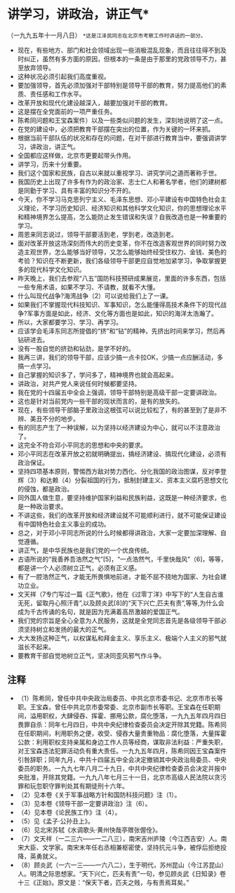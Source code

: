 # 讲学习，讲政治，讲正气*（一九九五年十一月八日）
`*这是江泽民同志在北京市考察工作时讲话的一部分。`- 现在，有些地方、部门和社会领域出现一些消极混乱现象，而且往往得不到及时纠正，虽然有多方面的原因，但根本的一条是由于那里的党政领导不力，甚至放弃领导。- 这种状况必须引起我们高度重视。- 要加强领导，首先必须加强对干部特别是领导干部的教育，努力提高他们的素质、责任感和工作水平。- 改革开放和现代化建设越深入，越要加强对干部的教育。- 这是摆在全党面前的一项严重任务。- 陈希同问题和王宝森案件）以及一些类似问题的发生，深刻地说明了这一点。- 在党的建设中，必须把教育干部摆在突出的位置，作为关键的一环来抓。- 根据当前干部队伍的状况和存在的问题，在对干部进行教育当中，要强调讲学习，讲政治，讲正气。- 全国都应这样做，北京市更要起带头作用。- 讲学习，历来十分重要。- 我们这个国家和民族，自古以来就以重视学习、讲究学问之道而著称于世。- 我国历史上出现了许多有作为的政治家、志士仁人和著名学者，他们的建树都是同勤于学习、具有丰富的知识分不开的。- 今天，你不学习马克思列宁主义、毛泽东思想、邓小平建设有中国特色社会主义理论，不学习历史知识、经济知识和其他科学文化知识，你的思想理论水平和精神境界怎么提高，怎么能防止发生错误和失误？自我改造也是一种重要的学习。- 周恩来同志说过，领导干部要活到老，学到老，改造到老。- 面对改革开放这场深刻而伟大的历史变革，你不在改造客观世界的同时努力改造主观世界，怎么能够当好领导，又怎么能够始终经受住权力、金钱、美色的考验？知识在不断更新，我们各级领导干部更应自觉地加紧学习，争取掌握更多的现代科学文化知识。- 昨天晚上，我们去参观“八五”国防科技预研成果展览，里面的许多东西，包括一些专用术语，如果不学习、不请教，就看不大懂。- 什么叫现代战争?海湾战争（2）可以说给我们上了一课。- 如果我们不掌握现代科技知识、军事知识，怎么能懂得高技术条件下的现代战争?军事方面是如此，经济、文化等方面也是如此，知识的海洋太浩瀚了。- 所以，大家都要学习、学习、再学习。- 应该学会毛泽东同志所提倡的“挤”和“钻”的精神，先挤出时间来学习，然后再钻研进去。- 没有一股自觉的挤劲和钻劲，是学不好的。- 我再三讲，我们的领导干部，应该少搞一点卡拉OK，少搞一点应酬活动，多搞一点学习。- 自己掌握的知识多了，学问多了，精神境界也就会高起来。- 讲政治，对共产党人来说任何时候都要坚持。- 我在党的十四届五中全会上强调，领导干部特别是高级干部一定要讲政治。- 这也是针对当前党内一些干部的现状而言的，是有的放矢的。- 现在，有些领导干部脑子里政治这根弦可以说比较松了，有的甚至到了是非不辨、美丑不分的地步。- 有的同志产生了一种误解，以为坚持以经济建设为中心，就可以不注意政治了。- 这完全不符合邓小平同志的思想和中央的要求。- 邓小平同志在改革开放之初就明确提出，搞经济建设、搞现代化建设，必须有政治保证。- 坚持四项基本原则，警惕西方敌对势力西化、分化我国的政治图谋，反对李登辉（3）和达赖（4）分裂祖国的行为，抵制封建主义、资本主义腐朽思想文化的侵蚀，都是政治。- 同外国人做生意，要坚持维护国家利益和民族利益，这既是一种经济要求，也是一种政治要求。- 不讲这些，我们的改革开放和经济建设就不可能顺利进行，就不可能保证建设有中国特色社会主义事业的成功。- 总之，对于邓小平同志所说的什么时候都得讲政治，大家一定要加深理解、自觉遵循。- 讲正气，是中华民族也是我们党的一个优良传统。- 古语所说的“我善养吾浩然之气”[5]，“一点浩然气，千里快哉风”（6]，等等，都是讲一个人必须树立正气，必须有正义感。- 有了一腔浩然正气，才能无所畏惧地前进，才能不屈不挠地为国家、为社会建功立业。- 文天祥（7专门写过一篇《正气歌》，他在《过零丁洋》中写下的“人生自古谁无死，留取丹心照汗青”,以及顾炎武[8]的“天下兴亡,匹夫有责”,等等,为什么会成为千古传诵的名句，就是因为充满着高昂激越的爱国正气。- 我们党的宗旨是全心全意为人民服务，这就是全党同志首先是各级领导干部必须坚持树立和发扬的最大的正气。- 大大发扬这种正气，以权谋私和拜金主义、享乐主义、极端个人主义的邪气就滋长不起来。- 要教育干部自觉地树立正气，坚决同歪风邪气作斗争。## 注释- （1）陈希同，曾任中共中央政治局委员、中共北京市委书记、北京市市长等职。王宝森，曾任中共北京市委常委、北京市副市长等职。王宝森在任职期间，溢用职权，大肆侵吞、挥霍、挪用公款，腐化堕落，一九九五年四月四日畏罪自杀：同年七月四日，中共中央纪律检查委员会决定开除其党籍。陈希同在任职期间，利用职务之便，收受、侵吞大量贵重物品：腐化堕落，大量挥霍公款：利用职权支持亲属和身边工作人员等经商，谋取非法利益：严重失职，对王宝森违法犯罪活动负有重大责任。一九九五年四月，陈希同因王宝森案件引咎辞职；同年九月，中共十四届五中全会决定撤销其中央政治局委员、中央委员的职务。一九九七年八月二十九日，中共中央纪律检查委员会决定并报中央批准，开除其党籍。一九九八年七月三十一日，北京市高级人民法院以贪污罪和玩忽职守罪判处其有期徒刑十六年。- （2）见本卷《关于军事战略方针和国防科技问题》注（1）。- （3）见本卷《领导干部一定要讲政治》注（6）。- （4）见本卷《论民族工作》注（4）。- （5）见《孟子·公孙丑上》。- （6）见北宋苏轼《水调歌头·黄州快哉亭赠张偓佺》。- （7）文天祥（一二三六——一二八三），南宋吉州庐陵（今江西吉安）人。南宋大臣、文学家。南宋末年任右丞相兼枢密使，坚持抗元斗争，被俘后拒绝投降，英勇就义。- （8）顾炎武（一六一三——一六八二），生于明代，苏州昆山（今江苏昆山）人。明清之际思想家。“天下兴亡，匹夫有责”一句，参见顾炎武《日知录》卷十三《正始》。原文是：“保天下者，匹夫之贱，与有责焉耳矣。”
